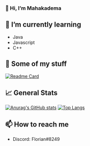 ### 👋 Hi, I’m Mahakadema
## 🌱 I’m currently learning
- Java
- Javascript
- C++
## 🔧 Some of my stuff
[![Readme Card](https://github-readme-stats.vercel.app/api/pin/?username=Mahakadema&repo=maka-wynn&theme=vue-dark)](https://github.com/anuraghazra/github-readme-stats)
## 📈 General Stats
[![Anurag's GitHub stats](https://github-readme-stats.vercel.app/api?username=Mahakadema&count_private=true&show_icons=true&theme=vue-dark)](https://github.com/anuraghazra/github-readme-stats)
[![Top Langs](https://github-readme-stats.vercel.app/api/top-langs/?username=Mahakadema&layout=compact&theme=vue-dark)](https://github.com/anuraghazra/github-readme-stats)
## 📫 How to reach me
- Discord: Florian#8249
